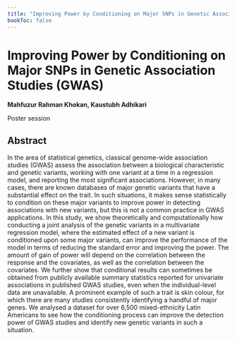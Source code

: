 ```yaml
---
title: "Improving Power by Conditioning on Major SNPs in Genetic Association Studies (GWAS)"
bookToc: false
---
```


# Improving Power by Conditioning on Major SNPs in Genetic Association Studies (GWAS)

**Mahfuzur Rahman Khokan, Kaustubh Adhikari**

Poster session



## Abstract

In the area of statistical genetics, classical genome-wide association studies (GWAS) assess the association between a biological characteristic and genetic variants, working with one variant at a time in a regression model, and reporting the most significant associations. However, in many cases, there are known databases of major genetic variants that have a substantial effect on the trait. In such situations, it makes sense statistically to condition on these major variants to improve power in detecting associations with new variants, but this is not a common practice in GWAS applications.
In this study, we show theoretically and computationally how conducting a joint analysis of the genetic variants in a multivariate regression model, where the estimated effect of a new variant is conditioned upon some major variants, can improve the performance of the model in terms of reducing the standard error and improving the power. The amount of gain of power will depend on the correlation between the response and the covariates, as well as the correlation between the covariates. We further show that conditional results can sometimes be obtained from publicly available summary statistics reported for univariate associations in published GWAS studies, even when the individual-level data are unavailable.
A prominent example of such a trait is skin colour, for which there are many studies consistently identifying a handful of major genes. We analysed a dataset for over 6,500 mixed-ethnicity Latin Americans to see how the conditioning process can improve the detection power of GWAS studies and identify new genetic variants in such a situation.



